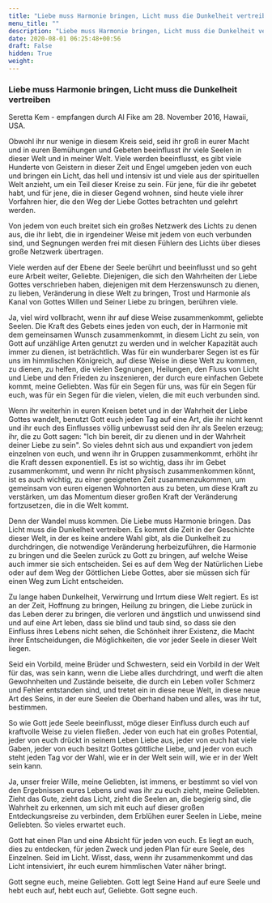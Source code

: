 ```yaml
---
title: "Liebe muss Harmonie bringen, Licht muss die Dunkelheit vertreiben"
menu_title: ""
description: "Liebe muss Harmonie bringen, Licht muss die Dunkelheit vertreiben"
date: 2020-08-01 06:25:48+00:56
draft: False
hidden: True
weight:
---
```

### Liebe muss Harmonie bringen, Licht muss die Dunkelheit vertreiben

Seretta Kem - empfangen durch Al Fike am 28. November 2016, Hawaii, USA.

Obwohl ihr nur wenige in diesem Kreis seid, seid ihr groß in eurer Macht und in euren Bemühungen und Gebeten beeinflusst ihr viele Seelen in dieser Welt und in meiner Welt. Viele werden beeinflusst, es gibt viele Hunderte von Geistern in dieser Zeit und Engel umgeben jeden von euch und bringen ein Licht, das hell und intensiv ist und viele aus der spirituellen Welt anzieht, um ein Teil dieser Kreise zu sein. Für jene, für die ihr gebetet habt, und für jene, die in dieser Gegend wohnen, sind heute viele ihrer Vorfahren hier, die den Weg der Liebe Gottes betrachten und gelehrt werden.

Von jedem von euch breitet sich ein großes Netzwerk des Lichts zu denen aus, die ihr liebt, die in irgendeiner Weise mit jedem von euch verbunden sind, und Segnungen werden frei mit diesen Fühlern des Lichts über dieses große Netzwerk übertragen.

Viele werden auf der Ebene der Seele berührt und beeinflusst und so geht eure Arbeit weiter, Geliebte. Diejenigen, die sich den Wahrheiten der Liebe Gottes verschrieben haben, diejenigen mit dem Herzenswunsch zu dienen, zu lieben, Veränderung in diese Welt zu bringen, Trost und Harmonie als Kanal von Gottes Willen und Seiner Liebe zu bringen, berühren viele.

Ja, viel wird vollbracht, wenn ihr auf diese Weise zusammenkommt, geliebte Seelen. Die Kraft des Gebets eines jeden von euch, der in Harmonie mit dem gemeinsamen Wunsch zusammenkommt, in diesem Licht zu sein, von Gott auf unzählige Arten genutzt zu werden und in welcher Kapazität auch immer zu dienen, ist beträchtlich. Was für ein wunderbarer Segen ist es für uns im himmlischen Königreich, auf diese Weise in diese Welt zu kommen, zu dienen, zu helfen, die vielen Segnungen, Heilungen, den Fluss von Licht und Liebe und den Frieden zu inszenieren, der durch eure einfachen Gebete kommt, meine Geliebten. Was für ein Segen für uns, was für ein Segen für euch, was für ein Segen für die vielen, vielen, die mit euch verbunden sind.

Wenn ihr weiterhin in euren Kreisen betet und in der Wahrheit der Liebe Gottes wandelt, benutzt Gott euch jeden Tag auf eine Art, die ihr nicht kennt und ihr euch des Einflusses völlig unbewusst seid den ihr als Seelen erzeug; ihr, die zu Gott sagen: "Ich bin bereit, dir zu dienen und in der Wahrheit deiner Liebe zu sein". So vieles dehnt sich aus und expandiert von jedem einzelnen von euch, und wenn ihr in Gruppen zusammenkommt, erhöht ihr die Kraft dessen exponentiell. Es ist so wichtig, dass ihr im Gebet zusammenkommt, und wenn ihr nicht physisch zusammenkommen könnt, ist es auch wichtig, zu einer geeigneten Zeit zusammenzukommen, um gemeinsam von euren eigenen Wohnorten aus zu beten, um diese Kraft zu verstärken, um das Momentum dieser großen Kraft der Veränderung fortzusetzen, die in die Welt kommt.

Denn der Wandel muss kommen. Die Liebe muss Harmonie bringen. Das Licht muss die Dunkelheit vertreiben. Es kommt die Zeit in der Geschichte dieser Welt, in der es keine andere Wahl gibt, als die Dunkelheit zu durchdringen, die notwendige Veränderung herbeizuführen, die Harmonie zu bringen und die Seelen zurück zu Gott zu bringen, auf welche Weise auch immer sie sich entscheiden. Sei es auf dem Weg der Natürlichen Liebe oder auf dem Weg der Göttlichen Liebe Gottes, aber sie müssen sich für einen Weg zum Licht entscheiden.

Zu lange haben Dunkelheit, Verwirrung und Irrtum diese Welt regiert. Es ist an der Zeit, Hoffnung zu bringen, Heilung zu bringen, die Liebe zurück in das Leben derer zu bringen, die verloren und ängstlich und unwissend sind und auf eine Art leben, dass sie blind und taub sind, so dass sie den Einfluss ihres Lebens nicht sehen, die Schönheit ihrer Existenz, die Macht ihrer Entscheidungen, die Möglichkeiten, die vor jeder Seele in dieser Welt liegen.

Seid ein Vorbild, meine Brüder und Schwestern, seid ein Vorbild in der Welt für das, was sein kann, wenn die Liebe alles durchdringt, und werft die alten Gewohnheiten und Zustände beiseite, die durch ein Leben voller Schmerz und Fehler entstanden sind, und tretet ein in diese neue Welt, in diese neue Art des Seins, in der eure Seelen die Oberhand haben und alles, was ihr tut, bestimmen.

So wie Gott jede Seele beeinflusst, möge dieser Einfluss durch euch auf kraftvolle Weise zu vielen fließen. Jeder von euch hat ein großes Potential, jeder von euch drückt in seinem Leben Liebe aus, jeder von euch hat viele Gaben, jeder von euch besitzt Gottes göttliche Liebe, und jeder von euch steht jeden Tag vor der Wahl, wie er in der Welt sein will, wie er in der Welt sein kann.

Ja, unser freier Wille, meine Geliebten, ist immens, er bestimmt so viel von den Ergebnissen eures Lebens und was ihr zu euch zieht, meine Geliebten. Zieht das Gute, zieht das Licht, zieht die Seelen an, die begierig sind, die Wahrheit zu erkennen, um sich mit euch auf dieser großen Entdeckungsreise zu verbinden, dem Erblühen eurer Seelen in Liebe, meine Geliebten. So vieles erwartet euch.

Gott hat einen Plan und eine Absicht für jeden von euch. Es liegt an euch, dies zu entdecken, für jeden Zweck und jeden Plan für eure Seele, des Einzelnen. Seid im Licht. Wisst, dass, wenn ihr zusammenkommt und das Licht intensiviert, ihr euch eurem himmlischen Vater näher bringt.

Gott segne euch, meine Geliebten. Gott legt Seine Hand auf eure Seele und hebt euch auf, hebt euch auf, Geliebte. Gott segne euch.
